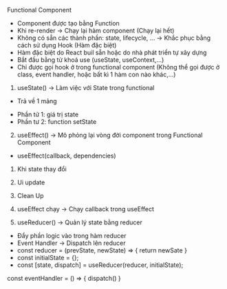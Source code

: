 Functional Component

- Component được tạo bằng Function
- Khi re-render -> Chạy lại hàm component (Chạy lại hết)
- Không có sẵn các thành phần: state, lifecycle, ... -> Khắc phục bằng cách sử dụng
  Hook (Hàm đặc biệt)
- Hàm đặc biệt do React buil sẵn hoặc do nhà phát triển tự xây dựng
- Bắt đầu bằng từ khoá use (useState, useContext,...)
- Chỉ được gọi hook ở trong functional component (Không thể gọi được ở class, event handler, hoặc bất kì 1 hàm con nào khác,...)

1. useState() -> Làm việc với State trong functional

- Trả về 1 mảng

* Phần tử 1: giá trị state
* Phần tư 2: function setState

2. useEffect() -> Mô phỏng lại vòng đời component trong Functional Component

- useEffect(callback, dependencies)

1. Khi state thay đổi
2. Ui update
3. Clean Up
4. useEffect chạy -> Chạy callback trong useEffect

5. useReducer() -> Quản lý state bằng reducer

- Đẩy phần logic vào trong hàm reducer
- Event Handler -> Dispatch lên reducer
- const reducer = (prevState, newState) => {
  return newSate
  }
- const initialState = {};
- const [state, dispatch] = useReducer(reducer, initialState);

const eventHandler = () => {
dispatch()
}
